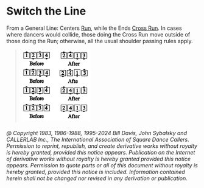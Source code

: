 
# Switch the Line

From a General Line: Centers [Run](../b2/run.md), while the Ends
[Cross Run](../b2/run.md). In cases where dancers would collide, those doing the
Cross Run move outside of those doing the Run; otherwise,
all the usual shoulder passing rules apply.

> 
> ![alt](switch_the_line.png)
> 

###### @ Copyright 1983, 1986-1988, 1995-2024 Bill Davis, John Sybalsky and CALLERLAB Inc., The International Association of Square Dance Callers. Permission to reprint, republish, and create derivative works without royalty is hereby granted, provided this notice appears. Publication on the Internet of derivative works without royalty is hereby granted provided this notice appears. Permission to quote parts or all of this document without royalty is hereby granted, provided this notice is included. Information contained herein shall not be changed nor revised in any derivation or publication.

